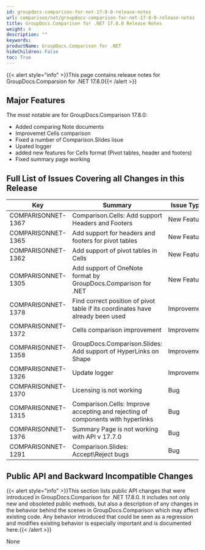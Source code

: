 ```yaml
---
id: groupdocs-comparison-for-net-17-8-0-release-notes
url: comparison/net/groupdocs-comparison-for-net-17-8-0-release-notes
title: GroupDocs.Comparison for .NET 17.8.0 Release Notes
weight: 4
description: ""
keywords:
productName: GroupDocs.Comparison for .NET
hideChildren: False
toc: True
---
```


{{< alert style="info" >}}This page contains release notes for GroupDocs.Comparsion for .NET 17.8.0{{< /alert >}}

## Major Features

The most notable are for GroupDocs.Comparison 17.8.0:

- Added comparing Note documents
- Improvemet Cells comparison
- Fixed a number of Comparison.Slides iisue
- Upated logger
- added new features for Cells format (Pivot tables, header and footers)
- Fixed summary page working

## Full List of Issues Covering all Changes in this Release

| Key                | Summary                                                                         | Issue Type  |
| ------------------ | ------------------------------------------------------------------------------- | ----------- |
| COMPARISONNET-1367 | Comparison.Cells: Add support Headers and Footers                               | New Feature |
| COMPARISONNET-1365 | Add support for headers and footers for pivot tables                            | New Feature |
| COMPARISONNET-1362 | Add support of pivot tables in Cells                                            | New Feature |
| COMPARISONNET-1305 | Add support of OneNote format by GroupDocs.Comparison for .NET                  | New Feature |
| COMPARISONNET-1378 | Find correct position of pivot table if its coordinates have already been used  | Improvement |
| COMPARISONNET-1372 | Cells comparison improvement                                                    | Improvement |
| COMPARISONNET-1358 | GroupDocs.Comparison.Slides: Add support of HyperLinks on Shape                 | Improvement |
| COMPARISONNET-1326 | Update logger                                                                   | Improvement |
| COMPARISONNET-1370 | Licensing is not working                                                        | Bug         |
| COMPARISONNET-1315 | Comparison.Cells: Improve accepting and rejecting of components with hyperlinks | Bug         |
| COMPARISONNET-1376 | Summary Page is not working with API v 17.7.0                                   | Bug         |
| COMPARISONNET-1291 | Comparison.Slides: Accept\\Reject bugs                                          | Bug         |

## Public API and Backward Incompatible Changes

{{< alert style="info" >}}This section lists public API changes that were introduced in GroupDocs.Comparison for .NET 17.8.0. It includes not only new and obsoleted public methods, but also a description of any changes in the behavior behind the scenes in GroupDocs.Comparison which may affect existing code. Any behavior introduced that could be seen as a regression and modifies existing behavior is especially important and is documented here.{{< /alert >}}

None
